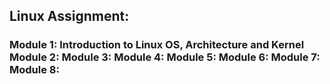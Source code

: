 ## Linux Assignment:

<h3>
  Module 1: Introduction to Linux OS, Architecture and Kernel <br>
  Module 2: 
  Module 3: 
  Module 4: 
  Module 5:
  Module 6:
  Module 7:
  Module 8:

</h3>
